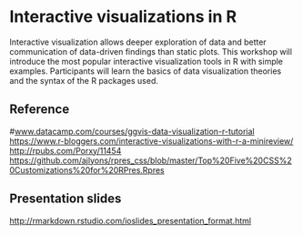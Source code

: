 # Interactive visualizations in R

Interactive visualization allows deeper exploration of data and better communication of data-driven findings than static plots. This workshop will introduce the most popular interactive visualization tools in R with simple examples. Participants will learn the basics of data visualization theories and the syntax of the R packages used.

## Reference
#www.datacamp.com/courses/ggvis-data-visualization-r-tutorial
https://www.r-bloggers.com/interactive-visualizations-with-r-a-minireview/
http://rpubs.com/Porxy/11454
https://github.com/ajlyons/rpres_css/blob/master/Top%20Five%20CSS%20Customizations%20for%20RPres.Rpres

##  Presentation slides

http://rmarkdown.rstudio.com/ioslides_presentation_format.html

